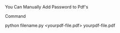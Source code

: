 You Can Manually Add Password to Pdf's

Command 

python filename.py <yourpdf-file.pdf> yourpdf-file.pdf <Password You Want to Set>

